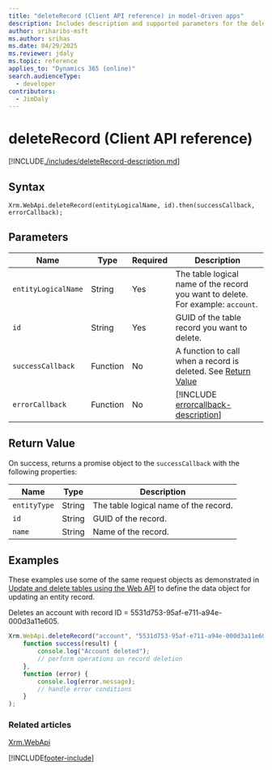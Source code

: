 ```yaml
---
title: "deleteRecord (Client API reference) in model-driven apps"
description: Includes description and supported parameters for the deleteRecord method.
author: sriharibs-msft
ms.author: srihas
ms.date: 04/29/2025
ms.reviewer: jdaly
ms.topic: reference
applies_to: "Dynamics 365 (online)"
search.audienceType: 
  - developer
contributors:
  - JimDaly
---
```

# deleteRecord (Client API reference)

[!INCLUDE[./includes/deleteRecord-description.md](./includes/deleteRecord-description.md)] 

## Syntax

`Xrm.WebApi.deleteRecord(entityLogicalName, id).then(successCallback, errorCallback);`

## Parameters

|Name|Type|Required|Description|
|---|---|---|---|
|`entityLogicalName`|String|Yes|The table logical name of the record you want to delete. For example: `account`.|
|`id`|String|Yes|GUID of the table record you want to delete.|
|`successCallback`|Function|No|A function to call when a record is deleted. See [Return Value](#return-value)|
|`errorCallback`|Function|No|[!INCLUDE [errorcallback-description](includes/errorcallback-description.md)]|

## Return Value

On success, returns a promise object to the `successCallback` with the following properties:

|Name|Type|Description|
|---|---|---|
|`entityType`|String|The table logical name of the record.|
|`id`|String|GUID of the record.|
|`name`|String|Name of the  record.|

## Examples

These examples use some of the same request objects as demonstrated in [Update and delete tables using the Web API](../../../../data-platform/webapi/update-delete-entities-using-web-api.md) to define the data object for updating an entity record.

Deletes an account with record ID = 5531d753-95af-e711-a94e-000d3a11e605.

```JavaScript
Xrm.WebApi.deleteRecord("account", "5531d753-95af-e711-a94e-000d3a11e605").then(
    function success(result) {
        console.log("Account deleted");
        // perform operations on record deletion
    },
    function (error) {
        console.log(error.message);
        // handle error conditions
    }
);
```
 
### Related articles

[Xrm.WebApi](../xrm-webapi.md)

[!INCLUDE[footer-include](../../../../../includes/footer-banner.md)]
